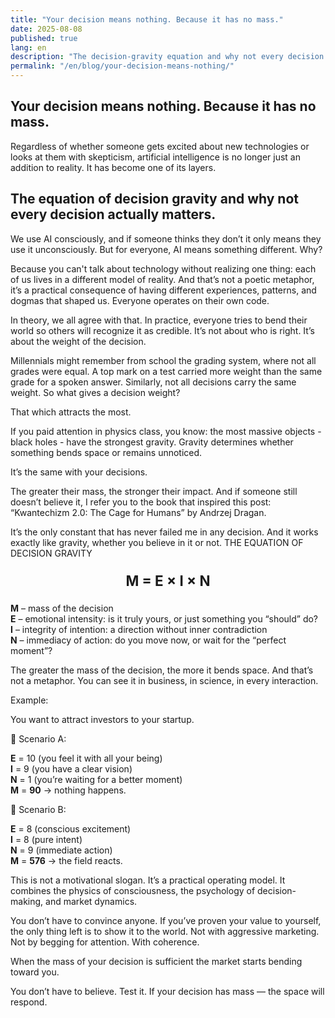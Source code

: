 ```yaml
---
title: "Your decision means nothing. Because it has no mass."
date: 2025-08-08
published: true
lang: en
description: "The decision-gravity equation and why not every decision matters."
permalink: "/en/blog/your-decision-means-nothing/"
---
```


<div class="blog-container">

## Your decision means nothing. Because it has no mass.

Regardless of whether someone gets excited about new technologies or looks at them with skepticism, artificial intelligence is no longer just an addition to reality. It has become one of its layers.

## The equation of decision gravity and why not every decision actually matters.

We use AI consciously, and if someone thinks they don’t it only means they use it unconsciously. But for everyone, AI means something different. Why?

Because you can't talk about technology without realizing one thing: each of us lives in a different model of reality. And that’s not a poetic metaphor, it’s a practical consequence of having different experiences, patterns, and dogmas that shaped us. Everyone operates on their own code.

In theory, we all agree with that. In practice, everyone tries to bend their world so others will recognize it as credible. It’s not about who is right. It’s about the weight of the decision.

Millennials might remember from school the grading system, where not all grades were equal. A top mark on a test carried more weight than the same grade for a spoken answer. Similarly, not all decisions carry the same weight.
So what gives a decision weight?

That which attracts the most.

If you paid attention in physics class, you know: the most massive objects - black holes - have the strongest gravity. Gravity determines whether something bends space or remains unnoticed.

It’s the same with your decisions.

The greater their mass, the stronger their impact.
And if someone still doesn’t believe it, I refer you to the book that inspired this post: “Kwantechizm 2.0: The Cage for Humans” by Andrzej Dragan.

It’s the only constant that has never failed me in any decision. And it works exactly like gravity, whether you believe in it or not.
THE EQUATION OF DECISION GRAVITY

<p style="text-align: center; font-size: 1.6em; font-weight: bold; margin: 1em 0;">
  M = E × I × N
</p>

**M** – mass of the decision  
**E** – emotional intensity: is it truly yours, or just something you “should” do?  
**I** – integrity of intention: a direction without inner contradiction  
**N** – immediacy of action: do you move now, or wait for the “perfect moment”?

The greater the mass of the decision, the more it bends space.
And that’s not a metaphor.
You can see it in business, in science, in every interaction.

Example:

You want to attract investors to your startup.

🔹 Scenario A:

**E** = 10 (you feel it with all your being)  
**I** = 9 (you have a clear vision)  
**N** = 1 (you’re waiting for a better moment)  
**M** = **90** → nothing happens.

🔹 Scenario B:

**E** = 8 (conscious excitement)  
**I** = 8 (pure intent)  
**N** = 9 (immediate action)  
**M** = **576** → the field reacts.  

This is not a motivational slogan.
It’s a practical operating model.
It combines the physics of consciousness, the psychology of decision-making, and market dynamics.

You don’t have to convince anyone.
If you’ve proven your value to yourself, the only thing left is to show it to the world.
Not with aggressive marketing.
Not by begging for attention.
With coherence.

When the mass of your decision is sufficient
the market starts bending toward you.

You don’t have to believe.
Test it.
If your decision has mass — the space will respond.

</div>
